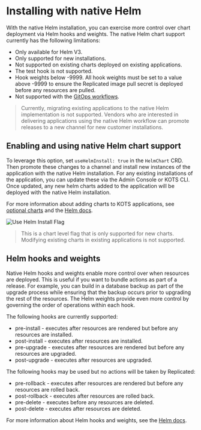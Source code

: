 # Installing with native Helm

With the native Helm installation, you can exercise more control over chart deployment via Helm hooks and weights. The native Helm chart support currently has the following limitations:
* Only available for Helm V3.
* Only supported for new installations.
* Not supported on existing charts deployed on existing applications.
* The test hook is not supported.
* Hook weights below -9999. All hook weights must be set to a value above -9999 to ensure the Replicated image pull secret is deployed before any resources are pulled.
* Not supported with the [GitOps workflows](../enterprise/gitops-single-app-workflow).

> Currently, migrating existing applications to the native Helm implementation is not supported. Vendors who are interested in delivering applications using the native Helm workflow can promote releases to a new channel for new customer installations.

## Enabling and using native Helm chart support

To leverage this option, set `useHelmInstall: true` in the `HelmChart` CRD. Then promote these changes to a channel and install new instances of the application with the native Helm installation. For any existing installations of the application, you can update these via the Admin Console or KOTS CLI. Once updated, any new helm charts added to the application will be deployed with the native Helm installation.

For more information about adding charts to KOTS applications, see [optional charts](helm-optional-charts) and the [Helm docs](https://helm.sh/docs/topics/charts/).

![Use Helm Install Flag](/images/vendor-use-helm-install-flag.png)

> This is a chart level flag that is only supported for new charts. Modifying existing charts in existing applications is not supported.

## Helm hooks and weights

Native Helm hooks and weights enable more control over when resources are deployed. This is useful if you want to bundle actions as part of a release. For example, you can build in a database backup as part of the upgrade process while ensuring that the backup occurs prior to upgrading the rest of the resources. The Helm weights provide even more control by governing the order of operations within each hook.

The following hooks are currently supported:
* pre-install - executes after resources are rendered but before any resources are installed.
* post-install - executes after resources are installed.
* pre-upgrade - executes after resources are rendered but before any resources are upgraded.
* post-upgrade - executes after resources are upgraded.

The following hooks may be used but no actions will be taken by Replicated:
* pre-rollback - executes after resources are rendered but before any resources are rolled back.
* post-rollback - executes after resources are rolled back.
* pre-delete - executes before any resources are deleted.
* post-delete - executes after resources are deleted.

For more information about Helm hooks and weights, see the [Helm docs](https://helm.sh/docs/topics/charts_hooks/).
